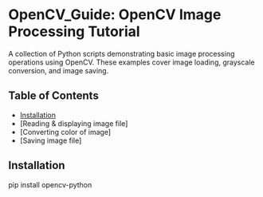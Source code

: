 # OpenCV_Guide:  OpenCV Image Processing Tutorial

A collection of Python scripts demonstrating basic image processing operations using OpenCV. These examples cover image loading, grayscale conversion, and image saving.

## Table of Contents
  - [Installation](#Installation)
  - [Reading & displaying image file]
  - [Converting color of image]
  - [Saving image file]

## Installation

pip install opencv-python
